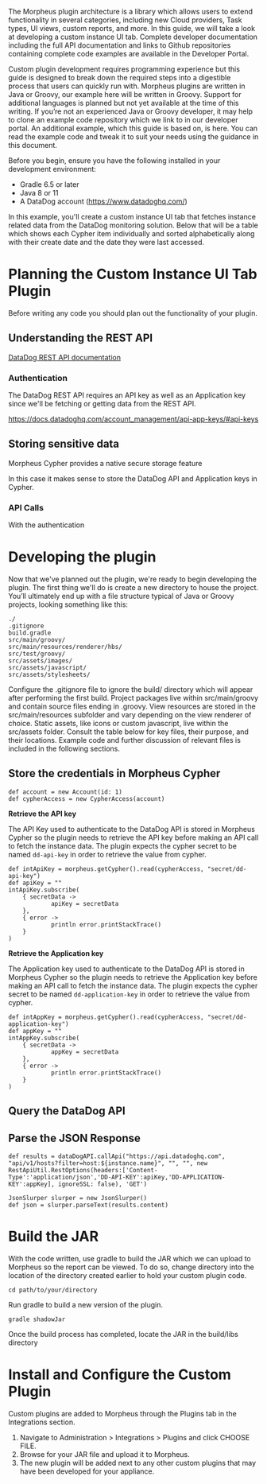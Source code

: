 The Morpheus plugin architecture is a library which allows users to extend functionality in several categories, including new Cloud providers, Task types, UI views, custom reports, and more. In this guide, we will take a look at developing a custom instance UI tab. Complete developer documentation including the full API documentation and links to Github repositories containing complete code examples are available in the Developer Portal.

Custom plugin development requires programming experience but this guide is designed to break down the required steps into a digestible process that users can quickly run with. Morpheus plugins are written in Java or Groovy, our example here will be written in Groovy. Support for additional languages is planned but not yet available at the time of this writing. If you’re not an experienced Java or Groovy developer, it may help to clone an example code repository which we link to in our developer portal. An additional example, which this guide is based on, is here. You can read the example code and tweak it to suit your needs using the guidance in this document.

Before you begin, ensure you have the following installed in your development environment:

* Gradle 6.5 or later
* Java 8 or 11
* A DataDog account (https://www.datadoghq.com/)

In this example, you'll create a custom instance UI tab that fetches instance related data from the DataDog monitoring solution. Below that will be a table which shows each Cypher item individually and sorted alphabetically along with their create date and the date they were last accessed.

# Planning the Custom Instance UI Tab Plugin

Before writing any code you should plan out the functionality of your plugin.

## Understanding the REST API

[DataDog REST API documentation](https://docs.datadoghq.com/api/latest/)

### Authentication

The DataDog REST API requires an API key as well as an Application key since we'll be fetching or getting data from the REST API.

https://docs.datadoghq.com/account_management/api-app-keys/#api-keys

## Storing sensitive data

Morpheus Cypher provides a native secure storage feature

In this case it makes sense to store the DataDog API and Application keys in Cypher.


### API Calls

With the authentication 

# Developing the plugin

Now that we've planned out the plugin, we're ready to begin developing the plugin. The first thing we'll do is create a new directory to house the project. You’ll ultimately end up with a file structure typical of Java or Groovy projects, looking something like this:

```
./
.gitignore
build.gradle
src/main/groovy/
src/main/resources/renderer/hbs/
src/test/groovy/
src/assets/images/
src/assets/javascript/
src/assets/stylesheets/
```

Configure the .gitignore file to ignore the build/ directory which will appear after performing the first build. Project packages live within src/main/groovy and contain source files ending in .groovy. View resources are stored in the src/main/resources subfolder and vary depending on the view renderer of choice. Static assets, like icons or custom javascript, live within the src/assets folder. Consult the table below for key files, their purpose, and their locations. Example code and further discussion of relevant files is included in the following sections.

## Store the credentials in Morpheus Cypher

```
def account = new Account(id: 1)
def cypherAccess = new CypherAccess(account)
```

**Retrieve the API key**

The API Key used to authenticate to the DataDog API is stored in Morpheus Cypher so the plugin needs to retrieve the API key before making an API call to fetch the instance data. The plugin expects the cypher secret to be named `dd-api-key` in order to retrieve the value from cypher.

```
def intApiKey = morpheus.getCypher().read(cypherAccess, "secret/dd-api-key")
def apiKey = ""
intApiKey.subscribe(
    { secretData -> 
            apiKey = secretData
    },
    { error ->
            println error.printStackTrace()
    }
)
```

**Retrieve the Application key**

The Application key used to authenticate to the DataDog API is stored in Morpheus Cypher so the plugin needs to retrieve the Application key before making an API call to fetch the instance data. The plugin expects the cypher secret to be named `dd-application-key` in order to retrieve the value from cypher.

```
def intAppKey = morpheus.getCypher().read(cypherAccess, "secret/dd-application-key")
def appKey = ""
intAppKey.subscribe(
    { secretData -> 
            appKey = secretData
    },
    { error ->
            println error.printStackTrace()
    }
)
```

## Query the DataDog API



## Parse the JSON Response


```
def results = dataDogAPI.callApi("https://api.datadoghq.com", "api/v1/hosts?filter=host:${instance.name}", "", "", new RestApiUtil.RestOptions(headers:['Content-Type':'application/json','DD-API-KEY':apiKey,'DD-APPLICATION-KEY':appKey], ignoreSSL: false), 'GET')

JsonSlurper slurper = new JsonSlurper()
def json = slurper.parseText(results.content)
```


# Build the JAR
With the code written, use gradle to build the JAR which we can upload to Morpheus so the report can be viewed. To do so, change directory into the location of the directory created earlier to hold your custom plugin code.

```
cd path/to/your/directory
```

Run gradle to build a new version of the plugin.

```
gradle shadowJar
```

Once the build process has completed, locate the JAR in the build/libs directory

# Install and Configure  the Custom Plugin
Custom plugins are added to Morpheus through the Plugins tab in the Integrations section.

1. Navigate to Administration > Integrations > Plugins and click CHOOSE FILE. 
2. Browse for your JAR file and upload it to Morpheus. 
3. The new plugin will be added next to any other custom plugins that may have been developed for your appliance.

